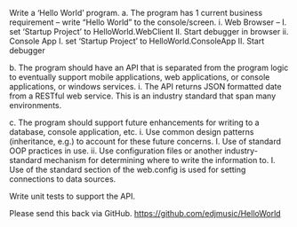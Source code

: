 Write a ‘Hello World’ program. 
a.	The program has 1 current business requirement – write “Hello World” to the console/screen. 
	i.	Web Browser – 
		I.	set ‘Startup Project’ to HelloWorld.WebClient
		II.	Start debugger in browser
	ii.	Console App 
		I.	set ‘Startup Project’ to HelloWorld.ConsoleApp
		II.	Start debugger

b.	The program should have an API that is separated from the program logic to eventually support mobile applications, web applications, or console applications, or windows services. 
	i.	The API returns JSON formatted date from a RESTful web service. This is an industry standard that span many environments.

c.	The program should support future enhancements for writing to a database, console application, etc. 
	i.	Use common design patterns (inheritance, e.g.) to account for these future concerns. 
		I.	Use of standard OOP practices in use.
	ii.	Use configuration files or another industry-standard mechanism for determining where to write the information to. 
		I.	Use of the standard <connectionStrings> section of the web.config is used for setting connections to data sources.

Write unit tests to support the API.
	 	

Please send this back via GitHub.
	https://github.com/edjmusic/HelloWorld


